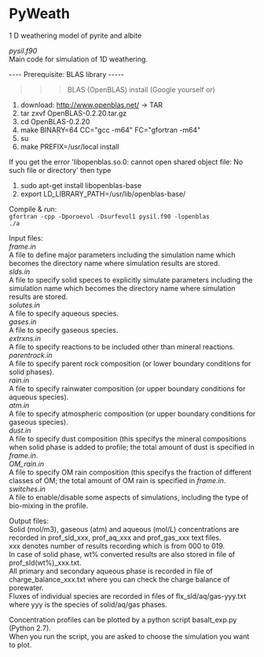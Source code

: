 # PyWeath 
1 D weathering model of pyrite and albite

*pysil.f90*  
Main code for simulation of 1D weathering.    

---- Prerequisite: BLAS library -----

>>> BLAS (OpenBLAS) install 
(Google yourself or)
1. download: http://www.openblas.net/ -> TAR
2. tar zxvf OpenBLAS-0.2.20.tar.gz
3. cd OpenBLAS-0.2.20
4. make BINARY=64 CC="gcc -m64" FC="gfortran -m64"
5. su
6. make PREFIX=/usr/local install

If you get the error 'libopenblas.so.0: cannot open shared object file: No such file or directory' then type
1. sudo apt-get install libopenblas-base
2. export LD_LIBRARY_PATH=/usr/lib/openblas-base/

Compile & run:  
```gfortran -cpp -Dporoevol -Dsurfevol1 pysil.f90 -lopenblas  ```   
```./a```

Input files:  
*frame.in*   
A file to define major parameters including the simulation name which becomes the directory name where simulation results are stored.     
*slds.in*   
A file to specify solid speces to explicitly simulate parameters including the simulation name which becomes the directory name where simulation results are stored.     
*solutes.in*   
A file to specify aqueous species.     
*gases.in*   
A file to specify gaseous species.     
*extrxns.in*   
A file to specify reactions to be included other than mineral reactions.     
*parentrock.in*   
A file to specify parent rock composition (or lower boundary conditions for solid phases).      
*rain.in*   
A file to specify rainwater composition (or upper boundary conditions for aqueous species).      
*atm.in*   
A file to specify atmospheric composition (or upper boundary conditions for gaseous species).      
*dust.in*   
A file to specify dust composition (this specifys the mineral compositions when solid phase is added to profile; the total amount of dust is specified in *frame.in*.  
*OM_rain.in*   
A file to specify OM rain composition (this specifys the fraction of different classes of OM; the total amount of OM rain is specified in *frame.in*.      
*switches.in*   
A file to enable/disable some aspects of simulations, including the type of bio-mixing in the profile.      

Output files:  
Solid (mol/m3), gaseous (atm) and aqueous (mol/L) concentrations are recorded in prof_sld_xxx, prof_aq_xxx and prof_gas_xxx text files.  
xxx denotes number of results recording which is from 000 to 019.  
In case of solid phase, wt% converted results are also stored in file of prof_sld(wt%)_xxx.txt.  
All primary and secondary aqueous phase is recorded in file of charge_balance_xxx.txt where you can check the charge balance of porewater.   
Fluxes of individual species are recorded in files of flx_sld/aq/gas-yyy.txt where yyy is the species of solid/aq/gas phases.   

Concentration profiles can be plotted by a python script basalt_exp.py (Python 2.7).    
When you run the script, you are asked to choose the simulation you want to plot.  

